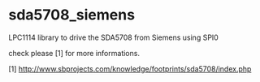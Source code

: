 # sda5708_siemens
LPC1114 library to drive the SDA5708 from Siemens
using SPI0 

check please [1] for more informations.

[1] http://www.sbprojects.com/knowledge/footprints/sda5708/index.php
